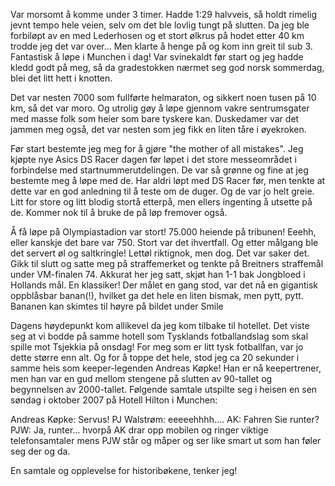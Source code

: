 Var morsomt å komme under 3 timer. Hadde 1:29 halvveis, så holdt rimelig jevnt tempo hele veien, selv om det ble lovlig tungt på slutten. Da jeg ble forbiløpt av en med Lederhosen og et stort ølkrus på hodet etter 40 km trodde jeg det var over... Men klarte å henge på og kom inn greit til sub 3. Fantastisk å løpe i Munchen i dag! Var svinekaldt før start og jeg hadde kledd godt på meg, så da gradestokken nærmet seg god norsk sommerdag, blei det litt hett i knotten.

Det var nesten 7000 som fullførte helmaraton, og sikkert noen tusen på 10 km, så det var moro. Og utrolig gøy å løpe gjennom vakre sentrumsgater med masse folk som heier som bare tyskere kan. Duskedamer var det jammen meg også, det var nesten som jeg fikk en liten tåre i øyekroken.

Før start bestemte jeg meg for å gjøre "the mother of all mistakes". Jeg kjøpte nye Asics DS Racer dagen før løpet i det store messeområdet i forbindelse med startnummerutdelingen. De var så grønne og fine at jeg bestemte meg å løpe med de. Har aldri løpt med DS Racer før, men tenkte at dette var en god anledning til å teste om de duger. Og de var jo helt greie. Litt for store og litt blodig stortå etterpå, men ellers ingenting å utsette på de. Kommer nok til å bruke de på løp fremover også.

Å få løpe på Olympiastadion var stort! 75.000 heiende på tribunen! Eeehh, eller kanskje det bare var 750. Stort var det ihvertfall. Og etter målgang ble det servert øl og saltkringle! Lettøl riktignok, men dog. Det var saker det. Gikk til slutt og satte meg på straffemerket og tenkte på Breitners straffemål under VM-finalen 74. Akkurat her jeg satt, skjøt han 1-1 bak Jongbloed i Hollands mål. En klassiker! Der målet en gang stod, var det nå en gigantisk oppblåsbar banan(!), hvilket ga det hele en liten bismak, men pytt, pytt. Bananen kan skimtes til høyre på bildet under Smile



Dagens høydepunkt kom allikevel da jeg kom tilbake til hotellet. Det viste seg at vi bodde på samme hotell som Tysklands fotballandslag som skal spille mot Tsjekkia på onsdag! For meg som er litt tysk fotballfan, var jo dette større enn alt. Og for å toppe det hele, stod jeg ca 20 sekunder i samme heis som keeper-legenden Andreas Køpke! Han er nå keepertrener, men han var en gud mellom stengene på slutten av 90-tallet og begynnelsen av 2000-tallet.
Følgende samtale utspilte seg i heisen en sen søndag i oktober 2007 på Hotell Hilton i Munchen:

Andreas Køpke: Servus!
PJ Walstrøm: eeeeehhhh....
AK: Fahren Sie runter?
PJW: Ja, runter...
hvorpå AK drar opp mobilen og ringer viktige telefonsamtaler mens PJW står og måper og ser like smart ut som han føler seg der og da.

En samtale og opplevelse for historibøkene, tenker jeg!